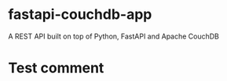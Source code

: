 # fastapi-couchdb-app
A REST API built on top of Python, FastAPI and Apache CouchDB

# Test comment
